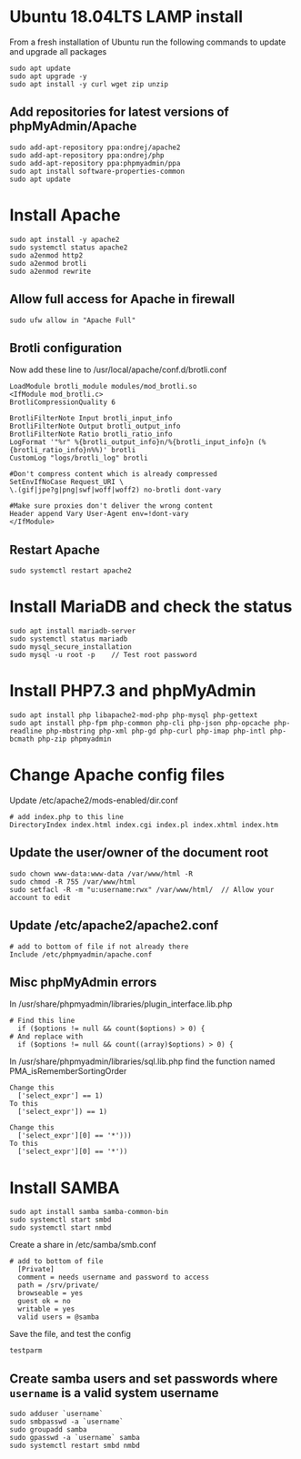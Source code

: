 # Ubuntu 18.04LTS LAMP install

From a fresh installation of Ubuntu run the following commands to update and upgrade all packages
```
sudo apt update
sudo apt upgrade -y
sudo apt install -y curl wget zip unzip
```

## Add repositories for latest versions of phpMyAdmin/Apache
```
sudo add-apt-repository ppa:ondrej/apache2
sudo add-apt-repository ppa:ondrej/php
sudo add-apt-repository ppa:phpmyadmin/ppa
sudo apt install software-properties-common
sudo apt update
```

# Install Apache
```
sudo apt install -y apache2
sudo systemctl status apache2
sudo a2enmod http2
sudo a2enmod brotli
sudo a2enmod rewrite
```

## Allow full access for Apache in firewall
```
sudo ufw allow in "Apache Full"
```

## Brotli configuration
Now add these line to /usr/local/apache/conf.d/brotli.conf
```
LoadModule brotli_module modules/mod_brotli.so
<IfModule mod_brotli.c>
BrotliCompressionQuality 6

BrotliFilterNote Input brotli_input_info
BrotliFilterNote Output brotli_output_info
BrotliFilterNote Ratio brotli_ratio_info
LogFormat '"%r" %{brotli_output_info}n/%{brotli_input_info}n (%{brotli_ratio_info}n%%)' brotli
CustomLog "logs/brotli_log" brotli

#Don't compress content which is already compressed
SetEnvIfNoCase Request_URI \
\.(gif|jpe?g|png|swf|woff|woff2) no-brotli dont-vary

#Make sure proxies don't deliver the wrong content
Header append Vary User-Agent env=!dont-vary
</IfModule>
```

## Restart Apache
```
sudo systemctl restart apache2
```


# Install MariaDB and check the status
```
sudo apt install mariadb-server
sudo systemctl status mariadb
sudo mysql_secure_installation
sudo mysql -u root -p    // Test root password
```

# Install PHP7.3 and phpMyAdmin
```
sudo apt install php libapache2-mod-php php-mysql php-gettext
sudo apt install php-fpm php-common php-cli php-json php-opcache php-readline php-mbstring php-xml php-gd php-curl php-imap php-intl php-bcmath php-zip phpmyadmin
```

# Change Apache config files
Update /etc/apache2/mods-enabled/dir.conf
```
# add index.php to this line
DirectoryIndex index.html index.cgi index.pl index.xhtml index.htm
```

## Update the user/owner of the document root
```
sudo chown www-data:www-data /var/www/html -R
sudo chmod -R 755 /var/www/html
sudo setfacl -R -m "u:username:rwx" /var/www/html/  // Allow your account to edit
```

## Update /etc/apache2/apache2.conf
```
# add to bottom of file if not already there
Include /etc/phpmyadmin/apache.conf
```

## Misc phpMyAdmin errors
In /usr/share/phpmyadmin/libraries/plugin_interface.lib.php
```
# Find this line
  if ($options != null && count($options) > 0) {
# And replace with
  if ($options != null && count((array)$options) > 0) {
```

In /usr/share/phpmyadmin/libraries/sql.lib.php find the function named PMA_isRememberSortingOrder
```
Change this
  ['select_expr'] == 1)
To this
  ['select_expr']) == 1)
  
Change this
  ['select_expr'][0] == '*')))
To this
  ['select_expr'][0] == '*'))
```

# Install SAMBA
```
sudo apt install samba samba-common-bin
sudo systemctl start smbd
sudo systemctl start nmbd
```

Create a share in /etc/samba/smb.conf
```
# add to bottom of file 
  [Private]
  comment = needs username and password to access
  path = /srv/private/
  browseable = yes
  guest ok = no
  writable = yes
  valid users = @samba
```
Save the file, and test the config
```
testparm
```

## Create samba users and set passwords where `username` is a valid system username
```
sudo adduser `username`
sudo smbpasswd -a `username`
sudo groupadd samba
sudo gpasswd -a `username` samba
sudo systemctl restart smbd nmbd
```
